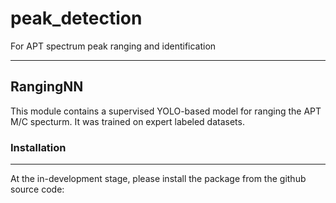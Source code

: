 # peak_detection
For APT spectrum peak ranging and identification
***
## RangingNN
This module contains a supervised YOLO-based model for ranging the APT M/C specturm. It was trained on expert labeled datasets. 

### Installation 
***
At the in-development stage, please install the package from the github source code:

